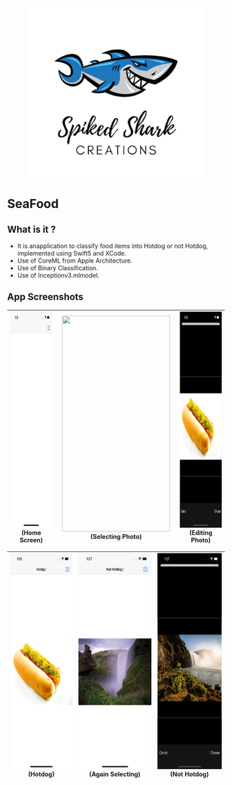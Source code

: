 <p align="center">
    <img src="Documentation/Logo.png" height="400">
</p>

# SeaFood

## What is it ?

* It is anapplication to classify food items into Hotdog or not Hotdog, implemented using Swift5 and XCode. 
* Use of CoreML from Apple Architecture.
* Use of Binary Classification. 
* Use of Inceptionv3.mlmodel.


## App Screenshots

 | <img src="Documentation/1.png" width="250" height="500"> (Home Screen) | <img src="Documentation/2.png" width="250" height="500"> (Selecting Photo) | <img src="Documentation/3.png" width="250" height="500"> (Editing Photo)|
 |:---:|:---:|:---:|
 
 |<img src="Documentation/4.png" width="250" height="500"> (Hotdog) |<img src="Documentation/5.png" width="250" height="500"> (Again Selecting) |<img src="Documentation/6.png" width="250" height="500"> (Not Hotdog) | 
 |:---:|:---:|:---:|
 

